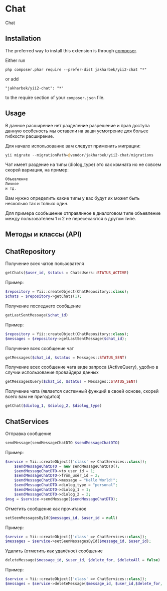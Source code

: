 Chat
===
Chat

Installation
------------

The preferred way to install this extension is through [composer](http://getcomposer.org/download/).

Either run

```
php composer.phar require --prefer-dist jakharbek/yii2-chat "*"
```

or add

```
"jakharbek/yii2-chat": "*"
```

to the require section of your `composer.json` file.


Usage
-----

В данное расширение нет разделение разрешение и прав доступа данную особеность мы оставели на ваши усмотрение для больее гибкости расширение.


Для начало использование вам следует применить миграции:

```php
yii migrate --migrationPath=@vendor/jakharbek/yii2-chat/migrations
```

Чат имеет раздение на типы (diolog_type) это как комната но не совсем скорей вариация, на пример:
```php
Объевление
Личное
и тд.
```
Вам нужно определить какие типы у вас будут их может быть несколько так и только один.

Для примера сообъшение отправлиное в диалоговом типе объевление между пользователем 1 и 2 не пересекаются в другом типе.

Методы и классы (API)
-----

ChatRepository
-----
Получение всех чатов пользователя
```php
getChats($user_id, $status = ChatsUsers::STATUS_ACTIVE)
```
Пример:
```php
$repository = Yii::createObject(ChatRepository::class);
$chats = $repository->getChats(1);
```
Получение последнего сообщение
```php
getLastSentMessage($chat_id)
```
Пример:
```php
$repository = Yii::createObject(ChatRepository::class);
$messages = $repository->getLastSentMessage($chat_id);
```
Получение всех сообщение чат
```php
getMessages($chat_id, $status = Messages::STATUS_SENT)
```
Получение всех сообщение чата виде запроса (ActiveQuery), удобно в случии использование провайдера данных
```php
getMessagesQuery($chat_id, $status = Messages::STATUS_SENT)
```
Получение чата (явлается системный функций в своей основе, скорей всего вам не пригодится)
```php
getChat($diolog_1, $diolog_2, $diolog_type)
```

ChatServices
-----
Отправка сообщение
```php
sendMessage(sendMessageChatDTO $sendMessageChatDTO)
```
Пример:
```php
$service = Yii::createObject(['class' => ChatServices::class]);
    $sendMessageChatDTO = new sendMessageChatDTO();
    $sendMessageChatDTO->to_user_id = 1;
    $sendMessageChatDTO->from_user_id = 2;
    $sendMessageChatDTO->message = "Hello World!";
    $sendMessageChatDTO->diolog_type = "personal";
    $sendMessageChatDTO->diolog_1 = 1;
    $sendMessageChatDTO->diolog_2 = 2;
$msg = $service->sendMessage($sendMessageChatDTO);
```
Отметить сообщение как прочитаное
```php
setSeenMessagesById($messages_id, $user_id = null)
```

Пример:
```php
$service = Yii::createObject(['class' => ChatServices::class]);
$messages = $service->setSeenMessagesById($message_id, $user_id);
```

Удалить (отметить как удалёное) сообщение

```php
deleteMessage($message_id, $user_id, $delete_for, $deleteAll = false)
```

Пример:
```php
$service = Yii::createObject(['class' => ChatServices::class]);
$messages = $service->deleteMessage($message_id, $user_id,$delete_for, $deleteAll);
```